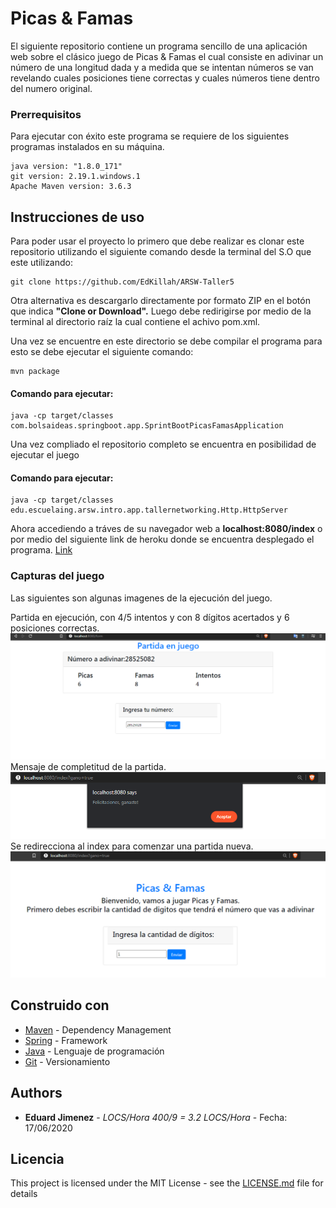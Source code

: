 
# Picas & Famas

El siguiente repositorio contiene un programa sencillo de una aplicación web sobre el clásico juego de Picas & Famas el cual consiste en adivinar un número de una longitud dada y a medida que se intentan números se van revelando cuales posiciones tiene correctas y cuales números tiene dentro del numero original.

### Prerrequisitos

Para ejecutar con éxito este programa se requiere de los siguientes programas instalados en su máquina.

```
java version: "1.8.0_171"
git version: 2.19.1.windows.1
Apache Maven version: 3.6.3
```

## Instrucciones de uso

Para poder usar el proyecto lo primero que debe realizar es clonar este repositorio utilizando el siguiente comando desde la terminal del S.O que este utilizando:

```
git clone https://github.com/EdKillah/ARSW-Taller5
```
Otra alternativa es descargarlo directamente por formato ZIP en el botón que indica **"Clone or Download".**
Luego debe redirigirse por medio de la terminal al directorio raíz la cual contiene el achivo pom.xml.

Una vez se encuentre en este directorio se debe compilar el programa para esto se debe ejecutar el siguiente comando:

```
mvn package
```
#### Comando para ejecutar:
```
java -cp target/classes com.bolsaideas.springboot.app.SprintBootPicasFamasApplication
```

Una vez compliado  el repositorio completo se encuentra en posibilidad de ejecutar el juego
#### Comando para ejecutar:
```
java -cp target/classes edu.escuelaing.arsw.intro.app.tallernetworking.Http.HttpServer
```
Ahora accediendo a tráves de su navegador web a **localhost:8080/index** o por medio del siguiente link de heroku donde se encuentra desplegado el programa. [Link](https://picas-famas.herokuapp.com/index)

### Capturas del juego

 Las siguientes son algunas imagenes de la ejecución del juego.

Partida en ejecución, con 4/5 intentos y con 8 dígitos acertados y 6 posiciones correctas.
![](resources/cap1.PNG)
Mensaje de completitud de la partida.
![](resources/cap2.PNG)
Se redirecciona al index para comenzar una partida nueva.
![](resources/cap3.PNG)






## Construido con


* [Maven](https://maven.apache.org/) - Dependency Management
* [Spring](https://spring.io/projects/spring-boot) - Framework
* [Java](https://www.java.com/es/download/) - Lenguaje de programación
* [Git](https://github.com/) - Versionamiento



## Authors

* **Eduard Jimenez** - *LOCS/Hora  400/9 = 3.2 LOCS/Hora* - Fecha: 17/06/2020



## Licencia

This project is licensed under the MIT License - see the [LICENSE.md](LICENSE.md) file for details


